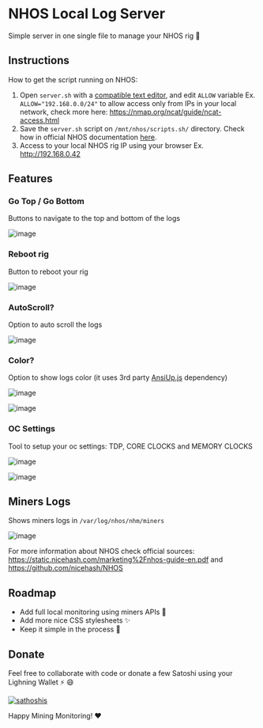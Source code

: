 # NHOS Local Log Server

Simple server in one single file to manage your NHOS rig :rocket:

## Instructions 

How to get the script running on NHOS:

1. Open `server.sh` with a [compatible text editor](https://github.com/nicehash/NHOS/blob/master/nhos_configuration.md#what-you-will-need), and edit `ALLOW` variable Ex. `ALLOW="192.168.0.0/24"` to allow access only from IPs in your local network, check more here: https://nmap.org/ncat/guide/ncat-access.html
2. Save the `server.sh` script on `/mnt/nhos/scripts.sh/` directory. Check how in official NHOS documentation [here](https://github.com/nicehash/NHOS/blob/master/nhos_boot_scripts.md).
3. Access to your local NHOS rig IP using your browser Ex. http://192.168.0.42

## Features

### Go Top / Go Bottom

Buttons to navigate to the top and bottom of the logs

![image](https://user-images.githubusercontent.com/30659361/110710803-833c2300-81cc-11eb-8277-2861c29fa3b3.png)

### Reboot rig

Button to reboot your rig 

![image](https://user-images.githubusercontent.com/30659361/110710940-ac5cb380-81cc-11eb-9eb4-4f514613cc8e.png)

### AutoScroll?

Option to auto scroll the logs

![image](https://user-images.githubusercontent.com/30659361/110711167-12e1d180-81cd-11eb-88bc-93dc05aa9026.png)

### Color?

Option to show logs color (it uses 3rd party [AnsiUp.js](https://github.com/drudru/ansi_up) dependency)

![image](https://user-images.githubusercontent.com/30659361/110711352-6a803d00-81cd-11eb-8ad5-3c77dbb4a4a9.png)

![image](https://user-images.githubusercontent.com/30659361/110711381-77049580-81cd-11eb-90a0-ec93f25f23b5.png)

### OC Settings

Tool to setup your oc settings: TDP, CORE CLOCKS and MEMORY CLOCKS

![image](https://user-images.githubusercontent.com/30659361/110711499-aadfbb00-81cd-11eb-8621-1cad2a0a83dc.png)

![image](https://user-images.githubusercontent.com/30659361/110710375-bcc05e80-81cb-11eb-96ea-f63a106a4c04.png)

## Miners Logs

Shows miners logs in `/var/log/nhos/nhm/miners`

![image](https://user-images.githubusercontent.com/30659361/110711741-0e69e880-81ce-11eb-8b30-de1fda4b488c.png)

For more information about NHOS check official sources: https://static.nicehash.com/marketing%2Fnhos-guide-en.pdf and https://github.com/nicehash/NHOS

## Roadmap

- Add full local monitoring using miners APIs :rocket:
- Add more nice CSS stylesheets :sparkles:
- Keep it simple in the process :100:

## Donate

Feel free to collaborate with code or donate a few Satoshi using your Lighning Wallet ⚡ :smile:

[![sathoshis](https://img.shields.io/badge/Donate-Satoshi%20%E2%9A%A1-blueviolet)](https://totakaro.github.io/donate)

Happy Mining Monitoring! :heart:

